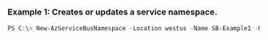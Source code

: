 ### Example 1: Creates or updates a service namespace.
```powershell
PS C:\> New-AzServiceBusNamespace -Location westus -Name SB-Example1 -ResourceGroupName MyResourceGroup -SkuName Standard
```

